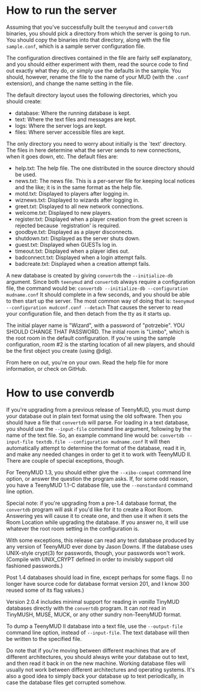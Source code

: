 # How to run the server

Assuming that you've successfully built the `teenymud` and
`convertdb` binaries, you should pick a directory from which the server
is going to run.  You should copy the binaries into that directory,
along with the file `sample.conf`, which is a sample server configuration
file.

The configuration directives contained in the file are fairly
self explanatory, and you should either experiment with them, read the
source code to find out exactly what they do, or simply use the defaults
in the sample.  You should, however, rename the file to the name of your
MUD (with the `.conf` extension), and change the name setting in the file.

The default directory layout uses the following directories, which
you should create:
- database: Where the running database is kept.
- text: Where the text files and messages are kept.
- logs: Where the server logs are kept.
- files: Where server accessible files are kept.

The only directory you need to worry about initially is the
`text' directory.  The files in here determine what the server sends
to new connections, when it goes down, etc.  The default files are:
- help.txt: The help file.  The one distributed in the source directory should be used.
- news.txt: The news file.  This is a per-server file for keeping local notices and the like; it is in the same format as the help file.
- motd.txt: Displayed to players after logging in.
- wiznews.txt: Displayed to wizards after logging in.
- greet.txt: Displayed to all new network connections.
- welcome.txt: Displayed to new players.
- register.txt: Displayed when a player creation from the greet screen is rejected because `registration' is required.
- goodbye.txt: Displayed as a player disconnects.
- shutdown.txt: Displayed as the server shuts down.
- guest.txt: Displayed when GUESTs log in.
- timeout.txt: Displayed when a player idles out.
- badconnect.txt: Displayed when a login attempt fails.
- badcreate.txt: Displayed when a creation attempt fails.

A new database is created by giving `convertdb` the `--initialize-db`
argument.  Since both `teenymud` and `convertdb` always require a
configuration file, the command would be:
`convertdb --initialize-db --configuration mudname.conf`
It should complete in a few seconds, and you should be able to
then start up the server.  The most common way of doing that is:
`teenymud --configuration mudconf.conf --detach`
That causes the server to read your configuration file, and then detach
from the tty as it starts up.

The initial player name is "Wizard", with a password of
"potrzebie".  YOU SHOULD CHANGE THAT PASSWORD.  The initial room is
"Limbo", which is the root room in the default configuration.  If you're
using the sample configuration, room #2 is the starting location of all
new players, and should be the first object you create (using @dig).

From here on out, you're on your own.  Read the help file for
more information, or check on GitHub.

# How to use converdb

If you're upgrading from a previous release of TeenyMUD, you must
dump your database out in plain text format using the old software.
Then you should have a file that `convertdb` will parse.  For loading
in a text database, you should use the `--input-file` command line
argument, following by the name of the text file.  So, an example command
line would be:
`convertdb --input-file textdb.file --configuration mudname.conf`
It will then automatically attempt to determine the format of the database,
read it in, and make any needed changes in order to get it to work with
TeenyMUD II.  There are couple of special exceptions, though.

For TeenyMUD 1.3, you should either give the `--xibo-compat`
command line option, or answer the question the program asks.  If, for
some odd reason, you have a TeenyMUD 1.1-C database file, use the
`--nonstandard` command line option.

Special note: if you're upgrading from a pre-1.4 database format,
the `convertdb` program will ask if you'd like for it to create a Root
Room.  Answering yes will cause it to create one, and then use it when
it sets the Room Location while upgrading the database.  If you answer
no, it will use whatever the root room setting in the configuration is.

With some exceptions, this release can read any text database
produced by any version of TeenyMUD ever done by Jason Downs.  If the
database uses UNIX-style crypt(3) for passwords, though, your passwords
won't work.  (Compile with UNIX_CRYPT defined in order to invisibly
support old fashioned passwords.)

Post 1.4 databases should load in fine, except perhaps for some
flags.  (I no longer have source code for database format version 201,
and I know 300 reused some of its flag values.)

Version 2.0.4 includes minimal support for reading in _vanilla_
TinyMUD databases directly with the `convertdb` program.  It can _not_
read in TinyMUSH, MUSE, MUCK, or any other sundry non-TeenyMUD format.

To dump a TeenyMUD II database into a text file, use the
`--output-file` command line option, instead of `--input-file`.  The
text database will then be written to the specified file.

Do note that if you're moving between different machines that are of
different architectures, you should always write your database out to text,
and then read it back in on the new machine.  Working database files will
usually not work between different architectures and operating systems.
It's also a good idea to simply back your database up to text periodically,
in case the database files get corrupted somehow.
